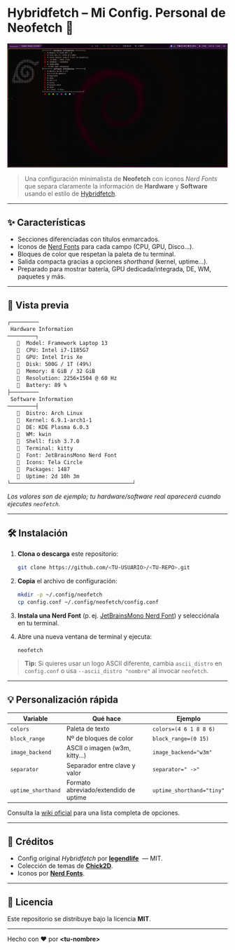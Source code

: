 # Hybridfetch – Mi Config. Personal de **Neofetch** 🚀

![Captura de pantalla de Hybridfetch](assets/preview.png)

> Una configuración minimalista de **Neofetch** con iconos *Nerd Fonts* que separa claramente la información de **Hardware** y **Software** usando el estilo de [Hybridfetch](https://github.com/legendlife).

---

## ✨ Características

* Secciones diferenciadas con títulos enmarcados.
* Iconos de [Nerd Fonts](https://www.nerdfonts.com/) para cada campo (CPU, GPU, Disco…).
* Bloques de color que respetan la paleta de tu terminal.
* Salida compacta gracias a opciones *shorthand* (kernel, uptime…).
* Preparado para mostrar batería, GPU dedicada/integrada, DE, WM, paquetes y más.

---

## 📸 Vista previa

```text
┌─────────
 Hardware Information
─────────┐
   󰌢  Model: Framework Laptop 13
   󰍛  CPU: Intel i7‑1185G7
   󰘚  GPU: Intel Iris Xe
     Disk: 500G / 1T (49%)
     Memory: 8 GiB / 32 GiB
   󰍹  Resolution: 2256×1504 @ 60 Hz
   󱈑  Battery: 89 %
├─────────
 Software Information
─────────┤
     Distro: Arch Linux
     Kernel: 6.9.1‑arch1‑1
     DE: KDE Plasma 6.0.3
     WM: kwin
     Shell: fish 3.7.0
     Terminal: kitty
     Font: JetBrainsMono Nerd Font
   󰀻  Icons: Tela Circle
   󰊠  Packages: 1487
   󰊠  Uptime: 2d 10h 3m
└───────────────────────────────────────┘
```

*Los valores son de ejemplo; tu hardware/software real aparecerá cuando ejecutes `neofetch`.*

---

## 🛠️ Instalación

1. **Clona o descarga** este repositorio:

   ```bash
   git clone https://github.com/<TU‑USUARIO>/<TU‑REPO>.git
   ```
2. **Copia** el archivo de configuración:

   ```bash
   mkdir -p ~/.config/neofetch
   cp config.conf ~/.config/neofetch/config.conf
   ```
3. **Instala una Nerd Font** (p. ej. [JetBrainsMono Nerd Font](https://github.com/ryanoasis/nerd-fonts/releases)) y selecciónala en tu terminal.
4. Abre una nueva ventana de terminal y ejecuta:

   ```bash
   neofetch
   ```

> **Tip:** Si quieres usar un logo ASCII diferente, cambia `ascii_distro` en `config.conf` o usa `--ascii_distro "nombre"` al invocar `neofetch`.

---

## 💡 Personalización rápida

| Variable           | Qué hace                              | Ejemplo                   |
| ------------------ | ------------------------------------- | ------------------------- |
| `colors`           | Paleta de texto                       | `colors=(4 6 1 8 8 6)`    |
| `block_range`      | Nº de bloques de color                | `block_range=(0 15)`      |
| `image_backend`    | ASCII o imagen (w3m, kitty…)          | `image_backend="w3m"`     |
| `separator`        | Separador entre clave y valor         | `separator=" ->"`         |
| `uptime_shorthand` | Formato abreviado/extendido de uptime | `uptime_shorthand="tiny"` |

Consulta la [wiki oficial](https://github.com/dylanaraps/neofetch/wiki/Customizing-Info) para una lista completa de opciones.

---

## 🙏 Créditos

* Config original *Hybridfetch* por [**legendlife**](https://github.com/legendlife)  — MIT.
* Colección de temas de [**Chick2D**](https://github.com/Chick2D/neofetch-themes).
* Iconos por [**Nerd Fonts**](https://www.nerdfonts.com/).

---

## 📜 Licencia

Este repositorio se distribuye bajo la licencia **MIT**.

---

Hecho con ❤️ por **\<tu‑nombre>**
